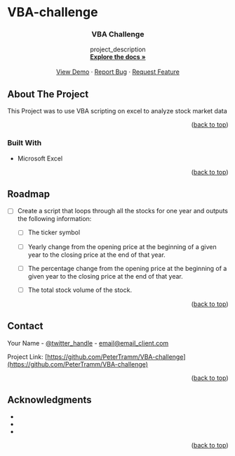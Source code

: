 # VBA-challenge
<!-- Improved compatibility of back to top link: See: https://github.com/othneildrew/Best-README-Template/pull/73 -->
<a name="readme-top"></a>


<h3 align="center">VBA Challenge</h3>

  <p align="center">
    project_description
    <br />
    <a href="https://github.com/github_username/repo_name"><strong>Explore the docs »</strong></a>
    <br />
    <br />
    <a href="https://github.com/github_username/repo_name">View Demo</a>
    ·
    <a href="https://github.com/github_username/repo_name/issues">Report Bug</a>
    ·
    <a href="https://github.com/github_username/repo_name/issues">Request Feature</a>
  </p>

<!-- ABOUT THE PROJECT -->
## About The Project

This Project was to use VBA scripting on excel to analyze stock market data 

<p align="right">(<a href="#readme-top">back to top</a>)</p>



### Built With

* Microsoft Excel

<p align="right">(<a href="#readme-top">back to top</a>)</p>

<!-- ROADMAP -->
## Roadmap

- [ ] Create a script that loops through all the stocks for one year and outputs the following information:

    - [ ] The ticker symbol

    - [ ] Yearly change from the opening price at the beginning of a given year to the closing price at the end of that year.

    - [ ] The percentage change from the opening price at the beginning of a given year to the closing price at the end of that year.

    - [ ] The total stock volume of the stock.

<p align="right">(<a href="#readme-top">back to top</a>)</p>

<!-- CONTACT -->
## Contact

Your Name - [@twitter_handle](https://twitter.com/twitter_handle) - email@email_client.com

Project Link: [https://github.com/PeterTramm/VBA-challenge](https://github.com/PeterTramm/VBA-challenge)

<p align="right">(<a href="#readme-top">back to top</a>)</p>



<!-- ACKNOWLEDGMENTS -->
## Acknowledgments

* []()
* []()
* []()

<p align="right">(<a href="#readme-top">back to top</a>)</p>